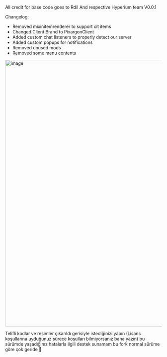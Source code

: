 


All credit for base code goes to Rdil And respective Hyperium team 
V0.0.1

Changelog:
- Removed mixinitemrenderer to support cit items
- Changed Client Brand to PixargonClient
- Added custom chat listeners to properly detect our server
- Added custom popups for notifications
- Removed unused mods 
- Removed some menu contents
<img width="855" alt="image" src="https://user-images.githubusercontent.com/40887640/208317919-976df21b-51b2-4772-bdb5-2683093c9600.png">



Telifli kodlar ve resimler çıkarıldı gerisiyle istediğinizi yapın (Lisans koşullarına uyduğunuz sürece koşulları bilmiyorsanız bana yazın)
bu sürümde yaşadığınız hatalarla ilgili destek sunamam bu fork normal sürüme göre çok geride 
🤨
